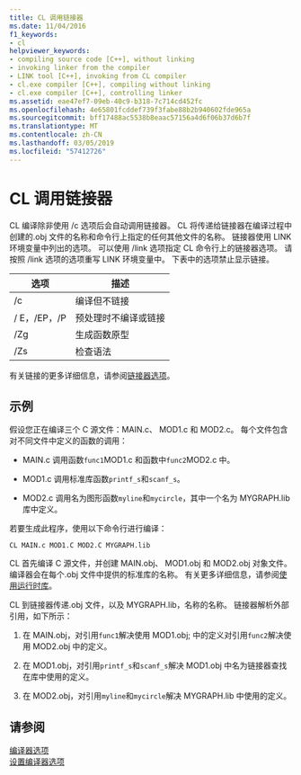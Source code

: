 ```yaml
---
title: CL 调用链接器
ms.date: 11/04/2016
f1_keywords:
- cl
helpviewer_keywords:
- compiling source code [C++], without linking
- invoking linker from the compiler
- LINK tool [C++], invoking from CL compiler
- cl.exe compiler [C++], compiling without linking
- cl.exe compiler [C++], controlling linker
ms.assetid: eae47ef7-09eb-40c9-b318-7c714cd452fc
ms.openlocfilehash: 4e65801fcddef739f3fabe88b2b940602fde965a
ms.sourcegitcommit: bff17488ac5538b8eaac57156a4d6f06b37d6b7f
ms.translationtype: MT
ms.contentlocale: zh-CN
ms.lasthandoff: 03/05/2019
ms.locfileid: "57412726"
---
```

# <a name="cl-invokes-the-linker"></a>CL 调用链接器

CL 编译除非使用 /c 选项后会自动调用链接器。 CL 将传递给链接器在编译过程中创建的.obj 文件的名称和命令行上指定的任何其他文件的名称。 链接器使用 LINK 环境变量中列出的选项。 可以使用 /link 选项指定 CL 命令行上的链接器选项。 请按照 /link 选项的选项重写 LINK 环境变量中。 下表中的选项禁止显示链接。

|选项|描述|
|------------|-----------------|
|/c|编译但不链接|
|/ E，/EP，/P|预处理时不编译或链接|
|/Zg|生成函数原型|
|/Zs|检查语法|

有关链接的更多详细信息，请参阅[链接器选项](../../build/reference/linker-options.md)。

## <a name="example"></a>示例

假设您正在编译三个 C 源文件：MAIN.c、 MOD1.c 和 MOD2.c。 每个文件包含对不同文件中定义的函数的调用：

- MAIN.c 调用函数`func1`MOD1.c 和函数中`func2`MOD2.c 中。

- MOD1.c 调用标准库函数`printf_s`和`scanf_s`。

- MOD2.c 调用名为图形函数`myline`和`mycircle`，其中一个名为 MYGRAPH.lib 库中定义。

若要生成此程序，使用以下命令行进行编译：

```
CL MAIN.c MOD1.C MOD2.C MYGRAPH.lib
```

CL 首先编译 C 源文件，并创建 MAIN.obj、 MOD1.obj 和 MOD2.obj 对象文件。编译器会在每个.obj 文件中提供的标准库的名称。 有关更多详细信息，请参阅[使用运行时库](../../build/reference/md-mt-ld-use-run-time-library.md)。

CL 到链接器传递.obj 文件，以及 MYGRAPH.lib，名称的名称。 链接器解析外部引用，如下所示：

1. 在 MAIN.obj，对引用`func1`解决使用 MOD1.obj; 中的定义对引用`func2`解决使用 MOD2.obj 中的定义。

1. 在 MOD1.obj，对引用`printf_s`和`scanf_s`解决 MOD1.obj 中名为链接器查找在库中使用的定义。

1. 在 MOD2.obj，对引用`myline`和`mycircle`解决 MYGRAPH.lib 中使用的定义。

## <a name="see-also"></a>请参阅

[编译器选项](../../build/reference/compiler-options.md)<br/>
[设置编译器选项](../../build/reference/setting-compiler-options.md)
